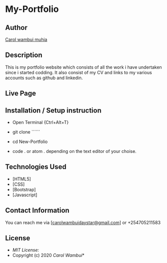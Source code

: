 # My-Portfolio

## Author

[Carol wambui muhia](https://github.com/carol-wambui/MY-PORTFOLIO/)



## Description
This is my portfolio website which consists of all the work i have undertaken since i started codding. It also consist of my CV and links to my various accounts such as github and linkedin.




## Live Page 


## Installation / Setup instruction
* Open Terminal {Ctrl+Alt+T}

* git clone ``````

* cd New-Portfolio

* code . or atom . depending on the text editor of your choise.

## Technologies Used

* [HTML5]
* [CSS]
* [Bootstrap]
* [Javascript]



## Contact Information 

You can reach me via [carolwambuidaystar@gmail.com] or +254705211583

## License
* *MIT License:*
* Copyright (c) 2020 *Carol Wambui**
